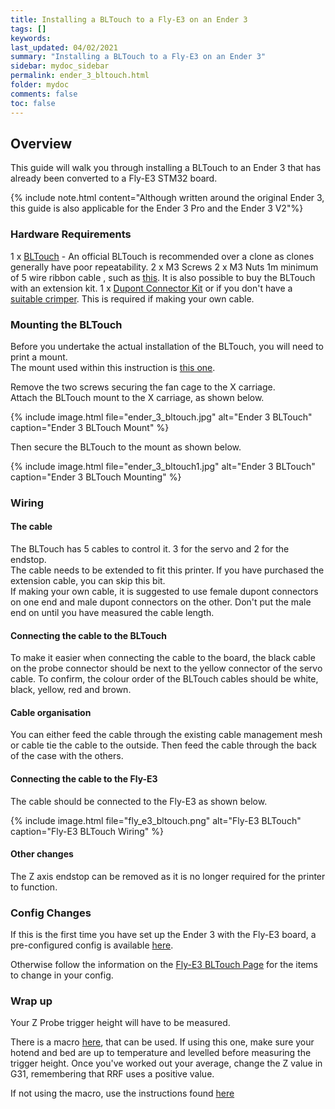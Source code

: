 ```yaml
---
title: Installing a BLTouch to a Fly-E3 on an Ender 3
tags: []
keywords: 
last_updated: 04/02/2021
summary: "Installing a BLTouch to a Fly-E3 on an Ender 3"
sidebar: mydoc_sidebar
permalink: ender_3_bltouch.html
folder: mydoc
comments: false
toc: false
---
```


## Overview

This guide will walk you through installing a BLTouch to an Ender 3 that has already been converted to a Fly-E3 STM32 board.  

{% include note.html content="Although written around the original Ender 3, this guide is also applicable for the Ender 3 Pro and the Ender 3 V2"%} 

### Hardware Requirements

1 x [BLTouch](https://www.antclabs.com/) - An official BLTouch is recommended over a clone as clones generally have poor repeatability.
2 x M3 Screws
2 x M3 Nuts
1m minimum of 5 wire ribbon cable , such as [this](https://www.amazon.co.uk/Aussel-10Wire-20Feet-Rainbow-Connectors/dp/B077XFH9Z3/ref=sr_1_8?crid=3C40IX0Q135JT&dchild=1&keywords=5+core+ribbon+cable&qid=1612702004&refinements=p_76%3A419158031&rnid=419157031&rps=1&sprefix=5+core+ribbon%2Caps%2C161&sr=8-8). It is also possible to buy the BLTouch with an extension kit.
1 x [Dupont Connector Kit](https://www.amazon.co.uk/QLOUNI-620PCS-2-54mm-Dupont-Conector-Jst-Sm-1-2-3-4-5-6-Pin/dp/B0774HCRY1/ref=sr_1_3?dchild=1&keywords=dupont+connectors&pd_rd_r=2ea400e9-b5d0-4ed9-91fd-aac83e4662c6&pd_rd_w=1EPGw&pd_rd_wg=any3t&pf_rd_p=cd9132d2-f159-4363-880a-030b3e94826d&pf_rd_r=G5X4PJG1WHK9P1PNZAB3&qid=1612702420&sr=8-3) or if you don't have a [suitable crimper](https://www.amazon.co.uk/JZK-Crimper-Crimping-connectors-Assorted/dp/B07PCQ5VMV/ref=sr_1_36?crid=3P0CIA1W7OBBN&dchild=1&keywords=dupont+connectors+kit&qid=1612702545&sprefix=ribbon+cable%2Caps%2C186&sr=8-36). This is required if making your own cable. 

### Mounting the BLTouch

Before you undertake the actual installation of the BLTouch, you will need to print a mount.  
The mount used within this instruction is [this one](https://www.thingiverse.com/thing:3733792).  

Remove the two screws securing the fan cage to the X carriage.  
Attach the BLTouch mount to the X carriage, as shown below.  

{% include image.html file="ender_3_bltouch.jpg" alt="Ender 3 BLTouch" caption="Ender 3 BLTouch Mount" %}

Then secure the BLTouch to the mount as shown below.

{% include image.html file="ender_3_bltouch1.jpg" alt="Ender 3 BLTouch" caption="Ender 3 BLTouch Mounting" %}

### Wiring

#### The cable

The BLTouch has 5 cables to control it. 3 for the servo and 2 for the endstop.  
The cable needs to be extended to fit this printer. If you have purchased the extension cable, you can skip this bit.  
If making your own cable, it is suggested to use female dupont connectors on one end and male dupont connectors on the other. Don't put the male end on until you have measured the cable length.  

#### Connecting the cable to the BLTouch

To make it easier when connecting the cable to the board, the black cable on the probe connector should be next to the yellow connector of the servo cable. To confirm, the colour order of the BLTouch cables should be white, black, yellow, red and brown.  

#### Cable organisation

You can either feed the cable through the existing cable management mesh or cable tie the cable to the outside. Then feed the cable through the back of the case with the others.  

#### Connecting the cable to the Fly-E3

The cable should be connected to the Fly-E3 as shown below.  

{% include image.html file="fly_e3_bltouch.png" alt="Fly-E3 BLTouch" caption="Fly-E3 BLTouch Wiring" %}

#### Other changes

The Z axis endstop can be removed as it is no longer required for the printer to function.  

### Config Changes

If this is the first time you have set up the Ender 3 with the Fly-E3 board, a pre-configured config is available [here](https://github.com/TeamGloomy/ender-3-fly-E3/tree/bltouch).  

Otherwise follow the information on the [Fly-E3 BLTouch Page](fly_e3_bltouch.html) for the items to change in your config.  

### Wrap up

Your Z Probe trigger height will have to be measured.  

There is a macro [here](https://github.com/TeamGloomy/ender-3-fly-E3/blob/bltouch/macros/calibrate_bltouch.g), that can be used. If using this one, make sure your hotend and bed are up to temperature and levelled before measuring the trigger height. Once you've worked out your average, change the Z value in G31, remembering that RRF uses a positive value.

If not using the macro, use the instructions found [here](https://duet3d.dozuki.com/Wiki/Test_and_calibrate_the_Z_probe#Section_Calibrate_the_Z_probe_trigger_height)